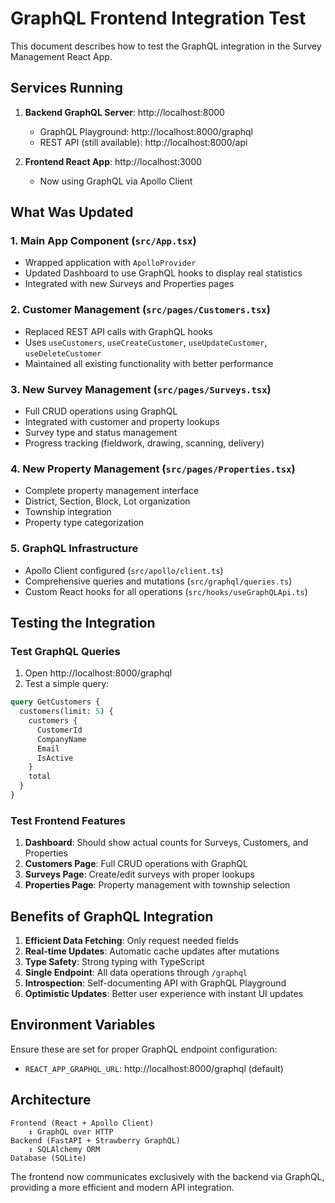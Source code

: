 # GraphQL Frontend Integration Test

This document describes how to test the GraphQL integration in the Survey Management React App.

## Services Running

1. **Backend GraphQL Server**: http://localhost:8000
   - GraphQL Playground: http://localhost:8000/graphql
   - REST API (still available): http://localhost:8000/api

2. **Frontend React App**: http://localhost:3000
   - Now using GraphQL via Apollo Client

## What Was Updated

### 1. Main App Component (`src/App.tsx`)
- Wrapped application with `ApolloProvider`
- Updated Dashboard to use GraphQL hooks to display real statistics
- Integrated with new Surveys and Properties pages

### 2. Customer Management (`src/pages/Customers.tsx`)
- Replaced REST API calls with GraphQL hooks
- Uses `useCustomers`, `useCreateCustomer`, `useUpdateCustomer`, `useDeleteCustomer`
- Maintained all existing functionality with better performance

### 3. New Survey Management (`src/pages/Surveys.tsx`)
- Full CRUD operations using GraphQL
- Integrated with customer and property lookups
- Survey type and status management
- Progress tracking (fieldwork, drawing, scanning, delivery)

### 4. New Property Management (`src/pages/Properties.tsx`)
- Complete property management interface
- District, Section, Block, Lot organization
- Township integration
- Property type categorization

### 5. GraphQL Infrastructure
- Apollo Client configured (`src/apollo/client.ts`)
- Comprehensive queries and mutations (`src/graphql/queries.ts`)
- Custom React hooks for all operations (`src/hooks/useGraphQLApi.ts`)

## Testing the Integration

### Test GraphQL Queries
1. Open http://localhost:8000/graphql
2. Test a simple query:
```graphql
query GetCustomers {
  customers(limit: 5) {
    customers {
      CustomerId
      CompanyName
      Email
      IsActive
    }
    total
  }
}
```

### Test Frontend Features
1. **Dashboard**: Should show actual counts for Surveys, Customers, and Properties
2. **Customers Page**: Full CRUD operations with GraphQL
3. **Surveys Page**: Create/edit surveys with proper lookups
4. **Properties Page**: Property management with township selection

## Benefits of GraphQL Integration

1. **Efficient Data Fetching**: Only request needed fields
2. **Real-time Updates**: Automatic cache updates after mutations
3. **Type Safety**: Strong typing with TypeScript
4. **Single Endpoint**: All data operations through `/graphql`
5. **Introspection**: Self-documenting API with GraphQL Playground
6. **Optimistic Updates**: Better user experience with instant UI updates

## Environment Variables

Ensure these are set for proper GraphQL endpoint configuration:
- `REACT_APP_GRAPHQL_URL`: http://localhost:8000/graphql (default)

## Architecture

```
Frontend (React + Apollo Client)
    ↕️ GraphQL over HTTP
Backend (FastAPI + Strawberry GraphQL)
    ↕️ SQLAlchemy ORM
Database (SQLite)
```

The frontend now communicates exclusively with the backend via GraphQL, providing a more efficient and modern API integration.
